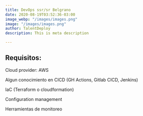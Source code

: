 ```yaml
---
title: DevOps ssr/sr Belgrano
date: 2020-08-19T03:52:36-03:00
image_webp: "/images/images.png"
image: "/images/images.png"
author: TalentDeploy
description: This is meta description

---
```

## Requisitos:

Cloud provider: AWS

Algun conocimiento en CICD (GH Actions, Gitlab CICD, Jenkins)

IaC (Terraform o cloudformation)

Configuration management

Herramientas de monitoreo